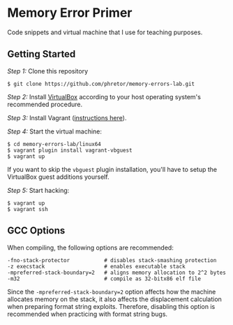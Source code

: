 Memory Error Primer
===================

Code snippets and virtual machine that I use for teaching purposes.

Getting Started
---------------

*Step 1:* Clone this repository

    $ git clone https://github.com/phretor/memory-errors-lab.git

*Step 2:* Install [VirtualBox](https://www.virtualbox.org/) according to your host
operating system's recommended procedure.

*Step 3:* Install Vagrant ([instructions here](http://www.vagrantup.com/downloads)).

*Step 4:* Start the virtual machine:

    $ cd memory-errors-lab/linux64
    $ vagrant plugin install vagrant-vbguest
    $ vagrant up

If you want to skip the `vbguest` plugin installation, you'll have to setup
the VirtualBox guest additions yourself.

*Step 5:* Start hacking:

    $ vagrant up
    $ vagrant ssh

GCC Options
-----------

When compiling, the following options are recommended:

    -fno-stack-protector           # disables stack-smashing protection
    -z execstack                   # enables executable stack
    -mpreferred-stack-boundary=2   # aligns memory allocation to 2^2 bytes
    -m32                           # compile as 32-bitx86 elf file

Since the `-mpreferred-stack-boundary=2` option affects how the machine
allocates memory on the stack, it also affects the displacement calculation
when preparing format string exploits. Therefore, disabling this option is
recommended when practicing with format string bugs.
